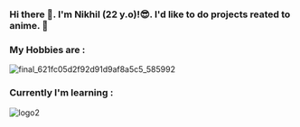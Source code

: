 ### Hi there 👋. I'm Nikhil (22 y.o)!😎. I'd like to do projects reated to anime. 👻
### My Hobbies are :
![final_621fc05d2f92d91d9af8a5c5_585992](https://user-images.githubusercontent.com/96485614/156431157-2f1c87a7-bb1e-408d-8ecd-58df1dcff92f.gif)

### Currently I'm learning :
![logo2](https://user-images.githubusercontent.com/96485614/156936257-1e91d768-ea70-464d-92f0-aa94d9759a3e.png)


